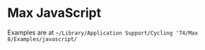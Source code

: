 # Max JavaScript

Examples are at `~/Library/Application Support/Cycling '74/Max 8/Examples/javascript/`
